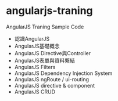 # angularjs-traning

AngularJS Traning Sample Code

- 認識AngularJS
- AngularJS基礎概念
- AngularJS Directive與Controller
- AngularJS表單與資料繫結
- AngularJS Filters
- AngularJS Dependency Injection System
- AngularJS ngRoute / ui-routing 
- AngularJS directive & component
- AngularJS CRUD
